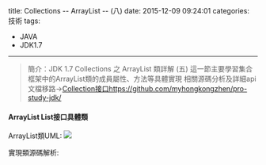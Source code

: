 title: Collections -- ArrayList -- (八) 
date: 2015-12-09 09:24:01
categories: 技術
tags: 
- JAVA
- JDK1.7
---
> 簡介：JDK 1.7 Collections 之 ArrayList 類詳解 (五) 
> 這一節主要學習集合框架中的ArrayList類的成員屬性、方法等具體實現
> 相關源碼分析及詳細api文檔移路→[Collection接口https://github.com/myhongkongzhen/pro-study-jdk/](https://github.com/myhongkongzhen/pro-study-jdk/tree/master/src/main/java/z/z/w/jdk/collections)

<!--more-->  

#### ArrayList List接口具體類


ArrayList類UML:
<img src="/images/Collections/Collection-ArrayList.png"  />

實現類源碼解析:















